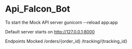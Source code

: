 # Api_Falcon_Bot

To start the Mock API server
gunicorn --reload app:app

Default server starts on http://127.0.0.1:8000

Endpoints Mocked
/orders/{order_id}
/tracking/{tracking_id}
